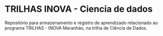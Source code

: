 # TRILHAS INOVA - Ciencia de dados
 Repositório para armazenamento e registro de aprendizado relacionado ao programa TRILHAS - INOVA Maranhão, na trilha de Ciência de Dados.
